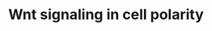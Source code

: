 ---
annotations:
- id: PW:0000200
  parent: signaling pathway
  type: Pathway Ontology
  value: Wnt signaling, the planar cell polarity pathway
- id: PW:0000008
  parent: signaling pathway
  type: Pathway Ontology
  value: Wnt signaling pathway
authors:
- Kyook
- MaintBot
- Ddigles
- Eweitz
- Egonw
citedin: ''
communities: []
description: The Wnt pathway functions in many aspects of vulval development, it is
  required in the specification of vulval precursor cell competance, regulation of
  vulval induction, and the establishment of polarity of the P7.p cell, as diagrammed
  here.
last-edited: 2024-09-04
ndex: null
organisms:
- Caenorhabditis elegans
redirect_from:
- /index.php/Pathway:WP2222
- /instance/WP2222
- /instance/WP2222_r135402
revision: r135402
schema-jsonld:
- '@context': https://schema.org/
  '@id': https://wikipathways.github.io/pathways/WP2222.html
  '@type': Dataset
  creator:
    '@type': Organization
    name: WikiPathways
  description: The Wnt pathway functions in many aspects of vulval development, it
    is required in the specification of vulval precursor cell competance, regulation
    of vulval induction, and the establishment of polarity of the P7.p cell, as diagrammed
    here.
  keywords:
  - CWN-1
  - LIN-17
  - LIN-18
  - LIN-44
  - MOM-2
  - POP-1
  - lin-11
  license: CC0
  name: Wnt signaling in cell polarity
seo: CreativeWork
title: Wnt signaling in cell polarity
wpid: WP2222
---
